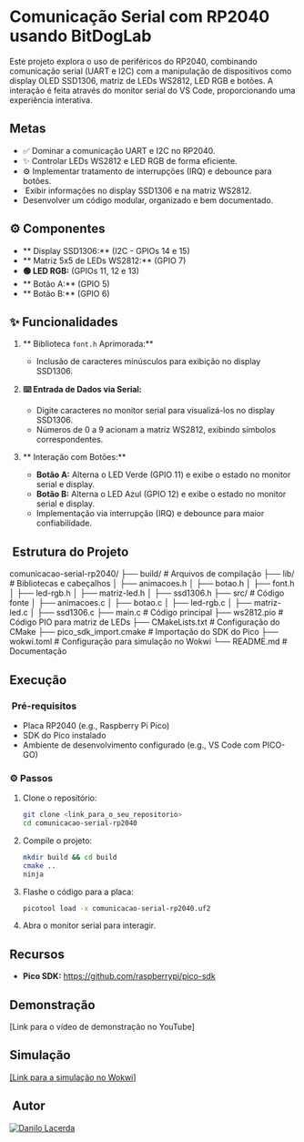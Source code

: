 #  Comunicação Serial com RP2040 usando BitDogLab

Este projeto explora o uso de periféricos do RP2040, combinando comunicação serial (UART e I2C) com a manipulação de dispositivos como display OLED SSD1306, matriz de LEDs WS2812, LED RGB e botões. A interação é feita através do monitor serial do VS Code, proporcionando uma experiência interativa.

##  Metas

*   ✅ Dominar a comunicação UART e I2C no RP2040.
*   ✨ Controlar LEDs WS2812 e LED RGB de forma eficiente.
*   ⚙️ Implementar tratamento de interrupções (IRQ) e debounce para botões.
*   ️ Exibir informações no display SSD1306 e na matriz WS2812.
*    Desenvolver um código modular, organizado e bem documentado.

## ⚙️ Componentes

*   ** Display SSD1306:** (I2C - GPIOs 14 e 15)
*   ** Matriz 5x5 de LEDs WS2812:** (GPIO 7)
*   **🟢 LED RGB:** (GPIOs 11, 12 e 13)
*   ** Botão A:** (GPIO 5)
*   ** Botão B:** (GPIO 6)

## ✨ Funcionalidades

1.  ** Biblioteca `font.h` Aprimorada:**

    *   Inclusão de caracteres minúsculos para exibição no display SSD1306.

2.  **⌨️ Entrada de Dados via Serial:**

    *   Digite caracteres no monitor serial para visualizá-los no display SSD1306.
    *   Números de 0 a 9 acionam a matriz WS2812, exibindo símbolos correspondentes.

3.  ** Interação com Botões:**

    *   **Botão A:** Alterna o LED Verde (GPIO 11) e exibe o estado no monitor serial e display.
    *   **Botão B:** Alterna o LED Azul (GPIO 12) e exibe o estado no monitor serial e display.
    *   Implementação via interrupção (IRQ) e debounce para maior confiabilidade.

## ️ Estrutura do Projeto

comunicacao-serial-rp2040/
├── build/                      # Arquivos de compilação
├── lib/                        # Bibliotecas e cabeçalhos
│   ├── animacoes.h
│   ├── botao.h
│   ├── font.h
│   ├── led-rgb.h
│   ├── matriz-led.h
│   ├── ssd1306.h
├── src/                        # Código fonte
│   ├── animacoes.c
│   ├── botao.c
│   ├── led-rgb.c
│   ├── matriz-led.c
│   ├── ssd1306.c
├── main.c                      # Código principal
├── ws2812.pio                  # Código PIO para matriz de LEDs
├── CMakeLists.txt               # Configuração do CMake
├── pico_sdk_import.cmake        # Importação do SDK do Pico
├── wokwi.toml                   # Configuração para simulação no Wokwi
└── README.md                    # Documentação


##  Execução

### ️ Pré-requisitos

*   Placa RP2040 (e.g., Raspberry Pi Pico)
*   SDK do Pico instalado
*   Ambiente de desenvolvimento configurado (e.g., VS Code com PICO-GO)

### ⚙️ Passos

1.  Clone o repositório:

    ```bash
    git clone <link_para_o_seu_repositorio>
    cd comunicacao-serial-rp2040
    ```

2.  Compile o projeto:

    ```bash
    mkdir build && cd build
    cmake ..
    ninja
    ```

3.  Flashe o código para a placa:

    ```bash
    picotool load -x comunicacao-serial-rp2040.uf2
    ```

4.  Abra o monitor serial para interagir.

##  Recursos

*   **Pico SDK:** <https://github.com/raspberrypi/pico-sdk>


##  Demonstração

[Link para o vídeo de demonstração no YouTube]

##  Simulação

[[Link para a simulação no Wokwi]](https://wokwi.com/projects/422467626758478849)

## ‍ Autor

[![Danilo Lacerda](https://github.com/DaanLacerdaa.png?size=100)](https://github.com/DaanLacerdaa)

